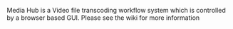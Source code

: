 Media Hub is a Video file transcoding workflow system which is controlled by a browser based GUI.
Please see the wiki for more information
